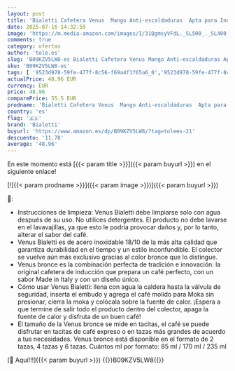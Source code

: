 ```yaml
---
layout: post
title: 'Bialetti Cafetera Venus  Mango Anti-escaldaduras  Apta para Inducción  6 Tazas  235ml   Acero Inoxidable  Bronze'
date: 2025-07-16 14:32:59
image: 'https://m.media-amazon.com/images/I/31QgmsyVFdL._SL500_._SL400_.jpg'
comments: true
category: ofertas
author: 'tole.es'
slug: 'B09KZV5LW8-es Bialetti Cafetera Venus Mango Anti-escaldaduras Apta para...'
sku: 'B09KZV5LW8-es'
tags: [ '9523d978-59fe-477f-8c56-f69a4f1f65a6_0','9523d978-59fe-477f-8c56-f69a4f1f65a6_2601','Arborist Merchandising Root','Cafeteras italianas','Hogar y cocina','Hogar y muebles Made in Italy','Self Service','Special Features Stores','Utensilios para café y té','bialetti','cafetera','🇪🇸', ]
actualPrice: 48.96 EUR
currency: EUR
price: 48.96
comparePrice: 55.5 EUR
prodname: 'Bialetti Cafetera Venus  Mango Anti-escaldaduras  Apta para Inducción  6 Tazas  235ml   Acero Inoxidable  Bronze'
country: 'es'
flag: '🇪🇸'
brand: 'Bialetti'
buyurl: 'https://www.amazon.es/dp/B09KZV5LW8/?tag=tolees-21'
descuento: '11.78'
average: '48.96'
---
```


En este momento está [{{< param title >}}]({{< param buyurl >}}) en el siguiente enlace!

[![{{< param prodname >}}]({{< param image >}})]({{< param buyurl >}})

🔎:

- Instrucciones de limpieza: Venus Bialetti debe limpiarse solo con agua después de su uso. No utilices detergentes. El producto no debe lavarse en el lavavajillas, ya que esto le podría provocar daños y, por lo tanto, alterar el sabor del café.
- Venus Bialetti es de acero inoxidable 18/10 de la más alta calidad que garantiza durabilidad en el tiempo y un estilo inconfundible. El colector se vuelve aún más exclusivo gracias al color bronce que lo distingue.
- Venus bronce es la combinación perfecta de tradición e innovación: la original cafetera de inducción que prepara un café perfecto, con un sabor Made in Italy y con un diseño único.
- Cómo usar Venus Bialetti: llena con agua la caldera hasta la válvula de seguridad, inserta el embudo y agrega el café molido para Moka sin presionar, cierra la moka y colócala sobre la fuente de calor. ¡Espera a que termine de salir todo el producto dentro del colector, apaga la fuente de calor y disfruta de un buen café!
- El tamaño de la Venus bronce se mide en tacitas, el café se puede disfrutar en tacitas de café expreso o en tazas más grandes de acuerdo a tus necesidades. Venus bronce está disponible en el formato de 2 tazas, 4 tazas y 6 tazas. Cuántos ml por formato: 85 ml / 170 ml / 235 ml

[🛒 Aquí!!!]({{< param buyurl >}})
{{<world>}}B09KZV5LW8{{</world>}}
